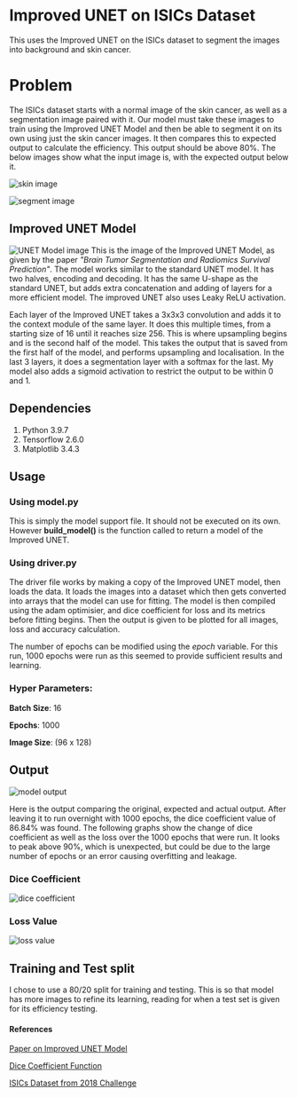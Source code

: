 # Improved UNET on ISICs Dataset

This uses the Improved UNET on the ISICs dataset to segment the images into background and skin cancer. 

# Problem 

The ISICs dataset starts with a normal image of the skin cancer, as well as a segmentation image paired with it. Our model must take these images to train using the Improved UNET Model and then be able to segment it on its own using just the skin cancer images. It then compares this to expected output to calculate the efficiency. This output should be above 80%. The below images show what the input image is, with the expected output below it.

![skin image](https://github.com/AndrewLuong6/PatternFlow/blob/topic-recognition/recognition/45820188-UNET/Images/Input%20Image.jpg?raw=true)

![segment image](https://github.com/AndrewLuong6/PatternFlow/blob/topic-recognition/recognition/45820188-UNET/Images/Expected%20Output.png?raw=true)

## Improved UNET Model

![UNET Model image](https://github.com/AndrewLuong6/PatternFlow/blob/topic-recognition/recognition/45820188-UNET/Images/Improved%20UNET.png?raw=true)
This is the image of the Improved UNET Model, as given by the paper *"Brain Tumor Segmentation and Radiomics Survival Prediction"*. The model works similar to the standard UNET model. It has two halves, encoding and decoding. It has the same U-shape as the standard UNET, but adds extra concatenation and adding of layers for a more efficient model. The improved UNET also uses Leaky ReLU activation.

Each layer of the Improved UNET takes a 3x3x3 convolution and adds it to the context module of the same layer. It does this multiple times, from a starting size of 16 until it reaches size 256.  This is where upsampling begins and is the second half of the model. This takes the output that is saved from the first half of the model, and performs upsampling and localisation. In the last 3 layers, it does a segmentation layer with a softmax for the last. My model also adds a sigmoid activation to restrict the output to be within 0 and 1.

## Dependencies 
1. Python 3.9.7
2. Tensorflow 2.6.0
3. Matplotlib 3.4.3

## Usage 

### Using model.py
This is simply the model support file. It should not be executed on its own. However **build_model()** is the function called to return a model of the Improved UNET.

### Using driver.py
The driver file works by making a copy of the Improved UNET model, then loads the data. It loads the images into a dataset which then gets converted into arrays that the model can use for fitting. The model is then compiled using the adam optimisier, and dice coefficient for loss and its metrics before fitting begins.
Then the output is given to be plotted for all images, loss and accuracy calculation.

The number of epochs can be modified using the *epoch* variable. For this run, 1000 epochs were run as this seemed to provide sufficient results and learning.

### Hyper Parameters:
**Batch Size**: 16

**Epochs**: 1000

**Image Size**: (96 x 128)

## Output
![model output](https://github.com/AndrewLuong6/PatternFlow/blob/topic-recognition/recognition/45820188-UNET/Images/Sample%20Output.png?raw=true)

Here is the output comparing the original, expected and actual output. After leaving it to run overnight with 1000 epochs, the dice coefficient value of 86.84% was found. The following graphs show the change of dice coefficient as well as the loss over the 1000 epochs that were run. It looks to peak above 90%, which is unexpected, but could be due to the large number of epochs or an error causing overfitting and leakage.

### Dice Coefficient 
![dice coefficient](https://github.com/AndrewLuong6/PatternFlow/blob/topic-recognition/recognition/45820188-UNET/Images/Dice%20Value.png?raw=true)

### Loss Value
![loss value](https://github.com/AndrewLuong6/PatternFlow/blob/topic-recognition/recognition/45820188-UNET/Images/Loss%20Value.png?raw=true)

## Training and Test split
I chose to use a 80/20 split for training and testing. This is so that model has more images to refine its learning, reading for when a test set is given for its efficiency testing.


#### References
[Paper on Improved UNET Model](https://arxiv.org/pdf/1802.10508v1.pdf)

[Dice Coefficient Function](https://www.jeremyjordan.me/semantic-segmentation/)

[ISICs Dataset from 2018 Challenge](https://challenge2018.isic-archive.com/)